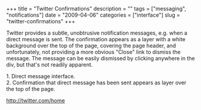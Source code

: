 +++
title = "Twitter Confirmations"
description = ""
tags = ["messaging", "notifications"]
date = "2009-04-06"
categories = ["interface"]
slug = "twitter-confirmations"
+++


<p>Twitter provides a subtle, unobtrusive notification messages, e.g. when a direct message is sent. The confirmation appears as a layer with a white background over the top of the page, covering the page header, and unfortunately, not providing a more obvious "Close" link to dismiss the message. The message can be easily dismissed by clicking anywhere in the div, but that's not readily apparent.</p>
<div id="screens-full" class="clear"><div class="caption">1. Direct message interface.</div><div class="fullimg clear"><a href="http://media.konigi.com/interface/twitter-dm-confirmation-1.png" class="group" rel="group" title="1. Direct message interface."><img src="http://media.konigi.com/interface/twitter-dm-confirmation-1.png" alt="" class="img-responsive"></a></div></div><div id="screens-full" class="clear"><div class="caption">2. Confirmation that direct message has been sent appears as layer over the top of the page.</div><div class="fullimg clear"><a href="http://media.konigi.com/interface/twitter-dm-confirmation-2.png" class="group" rel="group" title="2. Confirmation that direct message has been sent appears as layer over the top of the page."><img src="http://media.konigi.com/interface/twitter-dm-confirmation-2.png" alt="" class="img-responsive"></a></div></div>        
<p><a href="http://twitter.com/home">http://twitter.com/home</a></p>

